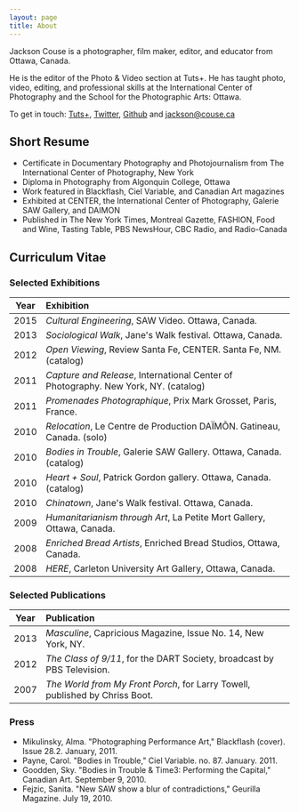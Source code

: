 ```yaml
---
layout: page
title: About
---
```


<p class="lead">Jackson Couse is a photographer, film maker, editor, and educator from Ottawa, Canada.</p>

He is the editor of the Photo & Video section at Tuts+. He has taught photo, video, editing, and professional skills at the International Center of Photography and the School for the Photographic Arts: Ottawa.

<p>To get in touch: <a href="http://tutsplus.com/authors/jackson-couse" rel="author" rel="external">Tuts+</a>, <a rel="author" rel="external" href="http://twitter.com/jacksoncouse">Twitter</a>, <a href="https://github.com/jacksoncouse" rel="author" rel="external">Github</a> and <a rel="author" href="mailto:jackson@couse.ca" itemprop="email">jackson@couse.ca</a></p>

## Short Resume

- Certificate in Documentary Photography and Photojournalism from The International Center of Photography, New York
- Diploma in Photography from Algonquin College, Ottawa
- Work featured in Blackflash, Ciel Variable, and Canadian Art magazines
- Exhibited at CENTER, the International Center of Photography, Galerie SAW Gallery, and DAIMON
- Published in The New York Times, Montreal Gazette, FASHION, Food and Wine, Tasting Table, PBS NewsHour, CBC Radio, and Radio-Canada

## Curriculum Vitae

### Selected Exhibitions

| Year | Exhibition |
|------|:----------------------------------|
| 2015 | *Cultural Engineering*, SAW Video. Ottawa, Canada. | 
| 2013 | *Sociological Walk*, Jane's Walk festival. Ottawa, Canada. |
| 2012 | *Open Viewing*, Review Santa Fe, CENTER. Santa Fe, NM. (catalog) |
| 2011 | *Capture and Release*, International Center of Photography. New York, NY. (catalog) | 
| 2011 | *Promenades Photographique*, Prix Mark Grosset, Paris, France. |
| 2010 | *Relocation*, Le Centre de Production DA&#207;M&#213;N. Gatineau, Canada. (solo) |
| 2010 | *Bodies in Trouble*, Galerie SAW Gallery. Ottawa, Canada. (catalog) | 
| 2010 | *Heart + Soul*, Patrick Gordon gallery. Ottawa, Canada. (catalog) | 
| 2010 | *Chinatown*, Jane's Walk festival. Ottawa, Canada. |
| 2009 | *Humanitarianism through Art*, La Petite Mort Gallery, Ottawa, Canada. | 
| 2008 | *Enriched Bread Artists*, Enriched Bread Studios, Ottawa, Canada. |
| 2008 | *HERE*, Carleton University Art Gallery, Ottawa, Canada. |
        
      
### Selected Publications 

| Year | Publication |
|------|:----------------------------------|
| 2013 | *Masculine*, Capricious Magazine, Issue No. 14, New York, NY. |
| 2012 | *The Class of 9/11*, for the DART Society, broadcast by PBS Television. | 
| 2007 | *The World from My Front Porch*, for Larry Towell, published by Chriss Boot. | 

### Press

- Mikulinsky, Alma. "Photographing Performance Art," Blackflash (cover). Issue 28.2. January, 2011. 
- Payne, Carol. "Bodies in Trouble," Ciel Variable. no. 87. January. 2011. 
- Goodden, Sky. "Bodies in Trouble &amp; Time3: Performing the Capital," Canadian Art. September 9, 2010. 
- Fejzic, Sanita. "New SAW show a blur of contradictions," Geurilla Magazine. July 19, 2010.      
